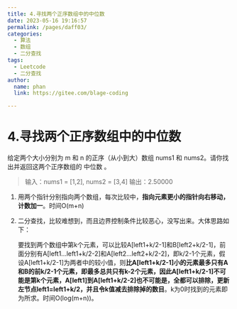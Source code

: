 ```yaml
---
title: 4.寻找两个正序数组中的中位数
date: 2023-05-16 19:16:57
permalink: /pages/daff03/
categories: 
  - 算法
  - 数组
  - 二分查找
tags: 
  - Leetcode
  - 二分查找
author: 
  name: phan
  link: https://gitee.com/blage-coding

---
```

# 4.寻找两个正序数组中的中位数

给定两个大小分别为 m 和 n 的正序（从小到大）数组 nums1 和 nums2。请你找出并返回这两个正序数组的 中位数 。

> 输入：nums1 = [1,2], nums2 = [3,4]
> 输出：2.50000

1. 用两个指针分别指向两个数组，每次比较中，**指向元素更小的指针向右移动，计数加一**。时间O(m+n)

2. 二分查找，比较难想到，而且边界控制条件比较恶心，没写出来。大体思路如下：

   要找到两个数组中第k个元素，可以比较A[left1+k/2-1]和B[left2+k/2-1]，前面分别有A[left1...left1+k/2-2]和A[left2...left2+k/2-2]，即k/2-1个元素，假设A[left1+k/2-1]为两者中的较小值，则**比A[left1+k/2-1]小的元素最多只有A和B的前k/2-1个元素，即最多总共只有k-2个元素，因此A[left1+k/2-1]不可能是第k个元素，A[left1]到A[left1+k/2-2]也不可能是，全都可以排除，更新左节点left1=left1+k/2，并且令k值减去排除掉的数目**。k为0时找到的元素即为所求。时间O(log(m+n))。